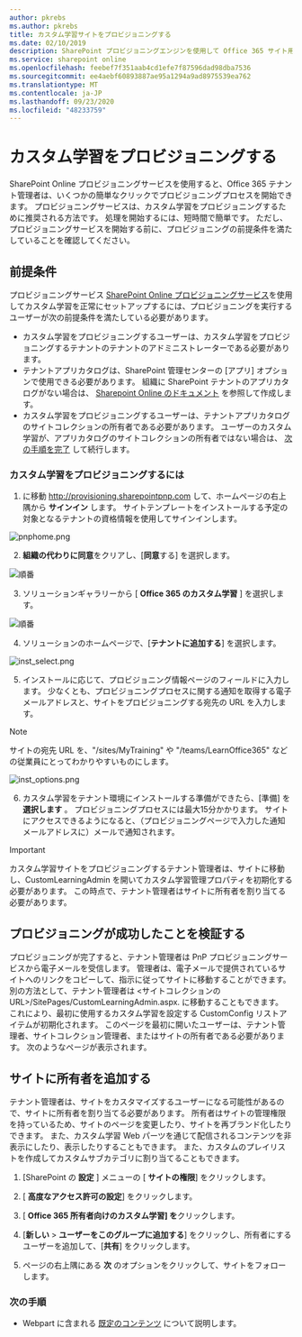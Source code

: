 ```yaml
---
author: pkrebs
ms.author: pkrebs
title: カスタム学習サイトをプロビジョニングする
ms.date: 02/10/2019
description: SharePoint プロビジョニングエンジンを使用して Office 365 サイト用のカスタム学習をプロビジョニングする
ms.service: sharepoint online
ms.openlocfilehash: feebef7f351aab4cd1efe7f87596dad98dba7536
ms.sourcegitcommit: ee4aebf60893887ae95a1294a9ad8975539ea762
ms.translationtype: MT
ms.contentlocale: ja-JP
ms.lasthandoff: 09/23/2020
ms.locfileid: "48233759"
---
```

# <a name="provision-custom-learning"></a>カスタム学習をプロビジョニングする

SharePoint Online プロビジョニングサービスを使用すると、Office 365 テナント管理者は、いくつかの簡単なクリックでプロビジョニングプロセスを開始できます。 プロビジョニングサービスは、カスタム学習をプロビジョニングするために推奨される方法です。 処理を開始するには、短時間で簡単です。 ただし、プロビジョニングサービスを開始する前に、プロビジョニングの前提条件を満たしていることを確認してください。

## <a name="prerequisites"></a>前提条件
 
プロビジョニングサービス [SharePoint Online プロビジョニングサービス](https://provisioning.sharepointpnp.com)を使用してカスタム学習を正常にセットアップするには、プロビジョニングを実行するユーザーが次の前提条件を満たしている必要があります。 
 
- カスタム学習をプロビジョニングするユーザーは、カスタム学習をプロビジョニングするテナントのテナントのアドミニストレーターである必要があります。  
- テナントアプリカタログは、SharePoint 管理センターの [アプリ] オプションで使用できる必要があります。 組織に SharePoint テナントのアプリカタログがない場合は、 [Sharepoint Online のドキュメント](https://docs.microsoft.com/sharepoint/use-app-catalog) を参照して作成します。  
- カスタム学習をプロビジョニングするユーザーは、テナントアプリカタログのサイトコレクションの所有者である必要があります。 ユーザーのカスタム学習が、アプリカタログのサイトコレクションの所有者ではない場合は、 [次の手順を完了](addappadmin.md) して続行します。 

### <a name="to-provision-custom-learning"></a>カスタム学習をプロビジョニングするには

1. に移動 http://provisioning.sharepointpnp.com して、ホームページの右上隅から **サインイン** します。  サイトテンプレートをインストールする予定の対象となるテナントの資格情報を使用してサインインします。

![pnphome.png](media/inst_signin.png)

2. **組織の代わりに同意**をクリアし、[**同意**する] を選択します。

![順番](media/inst_perms.png)

3. ソリューションギャラリーから [ **Office 365 のカスタム学習** ] を選択します。

![順番](media/inst_select.png)

4. ソリューションのホームページで、[**テナントに追加する**] を選択します。

![inst_select.png](media/inst_add.png)

5. インストールに応じて、プロビジョニング情報ページのフィールドに入力します。 少なくとも、プロビジョニングプロセスに関する通知を取得する電子メールアドレスと、サイトをプロビジョニングする宛先の URL を入力します。  
> [!NOTE]
> サイトの宛先 URL を、"/sites/MyTraining" や "/teams/LearnOffice365" などの従業員にとってわかりやすいものにします。

![inst_options.png](media/inst_options.png)

6. カスタム学習をテナント環境にインストールする準備ができたら、[準備] を **選択します** 。  プロビジョニングプロセスには最大15分かかります。 サイトにアクセスできるようになると、（プロビジョニングページで入力した通知メールアドレスに）メールで通知されます。

> [!IMPORTANT]
> カスタム学習サイトをプロビジョニングするテナント管理者は、サイトに移動し、CustomLearningAdmin を開いてカスタム学習管理プロパティを初期化する必要があります。 この時点で、テナント管理者はサイトに所有者を割り当てる必要があります。 

## <a name="validate-provisioning-success"></a>プロビジョニングが成功したことを検証する

プロビジョニングが完了すると、テナント管理者は PnP プロビジョニングサービスから電子メールを受信します。 管理者は、電子メールで提供されているサイトへのリンクをコピーして、指示に従ってサイトに移動することができます。 別の方法として、テナント管理者は <サイトコレクションの URL>/SitePages/CustomLearningAdmin.aspx. に移動することもできます。 これにより、最初に使用するカスタム学習を設定する CustomConfig リストアイテムが初期化されます。 このページを最初に開いたユーザーは、テナント管理者、サイトコレクション管理者、またはサイトの所有者である必要があります。 次のようなページが表示されます。 

## <a name="add-owners-to-site"></a>サイトに所有者を追加する
テナント管理者は、サイトをカスタマイズするユーザーになる可能性があるので、サイトに所有者を割り当てる必要があります。 所有者はサイトの管理権限を持っているため、サイトのページを変更したり、サイトを再ブランド化したりできます。 また、カスタム学習 Web パーツを通じて配信されるコンテンツを非表示にしたり、表示したりすることもできます。 また、カスタムのプレイリストを作成してカスタムサブカテゴリに割り当てることもできます。  

1. [SharePoint の **設定** ] メニューの [ **サイトの権限**] をクリックします。
2. [ **高度なアクセス許可の設定**] をクリックします。
3. [ **Office 365 所有者向けのカスタム学習] を**クリックします。
4. [**新しい**  >  **ユーザーをこのグループに追加する**] をクリックし、所有者にするユーザーを追加して、[**共有**] をクリックします。

8. ページの右上隅にある **次** のオプションをクリックして、サイトをフォローします。  

### <a name="next-steps"></a>次の手順
- Webpart に含まれる [既定のコンテンツ](sitecontent.md) について説明します。
